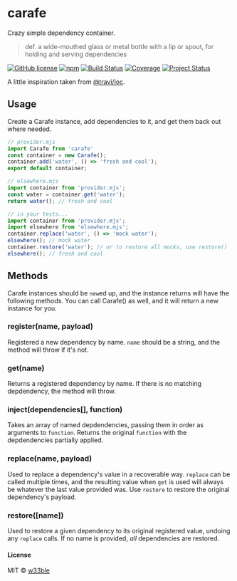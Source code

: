 # carafe

Crazy simple dependency container.

> def.
> a wide-mouthed glass or metal bottle with a lip or spout, for holding and serving dependencies

[![GitHub license](https://img.shields.io/badge/license-MIT-blue.svg)](https://raw.githubusercontent.com/w33ble/carafe/master/LICENSE)
[![npm](https://img.shields.io/npm/v/carafe.svg)](https://www.npmjs.com/package/carafe)
[![Build Status](https://img.shields.io/travis/w33ble/carafe.svg?branch=master)](https://travis-ci.org/w33ble/carafe)
[![Coverage](https://img.shields.io/codecov/c/github/w33ble/carafe.svg)](https://codecov.io/gh/w33ble/carafe)
[![Project Status](https://img.shields.io/badge/status-experimental-orange.svg)](https://nodejs.org/api/documentation.html#documentation_stability_index)

A little inspiration taken from [@travi/ioc](https://github.com/travi/ioc).

## Usage

Create a Carafe instance, add dependencies to it, and get them back out where needed.

```js
// provider.mjs
import Carafe from 'carafe'
const container = new Carafe();
container.add('water', () => 'fresh and cool');
export default container;

// elsewhere.mjs
import container from 'provider.mjs';
const water = container.get('water');
return water(); // fresh and cool

// in your tests...
import container from 'provider.mjs';
import elsewhere from 'elsewhere.mjs';
container.replace('water', () => 'mock water');
elsewhere(); // mock water
container.restore('water'); // or to restore all mocks, use restore()
elsewhere(); // fresh and cool
```

## Methods

Carafe instances should be `new`ed up, and the instance returns will have the following methods. You can call Carafe() as well, and it will return a new instance for you.

### register(name, payload)

Registered a new dependency by name. `name` should be a string, and the method will throw if it's not.

### get(name)

Returns a registered dependency by name. If there is no matching depdendency, the method will throw.

### inject(dependencies[], function)

Takes an array of named depdendencies, passing them in order as arguments to `function`. Returns the original `function` with the depdendencies partially applied.

### replace(name, payload)

Used to replace a dependency's value in a recoverable way. `replace` can be called multiple times, and the resulting value when `get` is used will always be whatever the last value provided was. Use `restore` to restore the original dependency's payload.

### restore([name])

Used to restore a given dependency to its original registered value, undoing any `replace` calls. If no name is provided, *all* dependencies are restored.

#### License

MIT © [w33ble](https://github.com/w33ble)